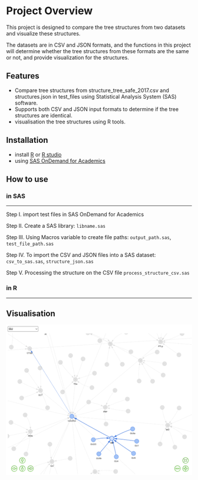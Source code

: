 # Project Overview

This project is designed to compare the tree structures from two datasets and visualize these structures.

The datasets are in CSV and JSON formats, and the functions in this project will determine whether the tree structures
from these formats are the same or not, and provide visualization for the structures.

## Features

- Compare tree structures from structure_tree_safe_2017.csv and structures.json in test_files using Statistical Analysis
  System (SAS) software.
- Supports both CSV and JSON input formats to determine if the tree structures are identical.
- visualisation the tree structures using R tools.

## Installation

- install [R](https://www.r-project.org/) or [R studio](https://posit.co/download/rstudio-desktop/)
- using [SAS OnDemand for Academics](http://welcome.oda.sas.com)

## How to use

### in SAS

---
Step I. import test files in SAS OnDemand for Academics

Step II. Create a SAS library: ``libname.sas``

Step III. Using Macros variable to create file paths: ``output_path.sas``, ``test_file_path.sas``

Step IV. To import the CSV and JSON files into a SAS dataset: ``csv_to_sas.sas``, ``structure_json.sas``

Step V. Processing the structure on the CSV file ``process_structure_csv.sas``

### in R

---

## Visualisation

![Example of Network visualisation](/figures/example_network_graph.png)
